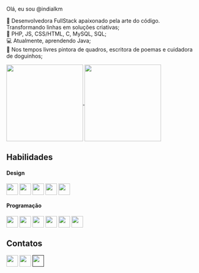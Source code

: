 Olá, eu sou @indialkm

🚀 Desenvolvedora FullStack apaixonado pela arte do código. Transformando linhas em soluções criativas; <br>
🌟 PHP, JS, CSS/HTML, C, MySQL, SQL;<br>
💻 Atualmente, aprendendo Java;<br>
🎯 Nos tempos livres pintora de quadros, escritora de poemas e cuidadora de doguinhos;<br>

<div>
<a href="https://github.com/anuraghazra/github-readme-stats">
  <img height=200 align="center" src="https://github-readme-stats.vercel.app/api?username=indialkm&show_icons=true&theme=monokai" />
</a>
<a href="https://github.com/anuraghazra/convoychat">
  <img height=200 align="center" src="https://github-readme-stats.vercel.app/api/top-langs?username=indialkm&layout=compact&langs_count=8&card_width=320&theme=monokai" />
</a>
</div>

<div>
  <h2>Habilidades</h2>
  <h4>Design</h4>
  <img height=30 align="center" src="https://img.shields.io/badge/Adobe%20After%20Effects-9999FF.svg?style=for-the-badge&logo=Adobe%20After%20Effects&logoColor=white" />
  <img height=30 align="center" src="https://img.shields.io/badge/adobe%20illustrator-%23FF9A00.svg?style=for-the-badge&logo=adobe%20illustrator&logoColor=white" />
  <img height=30 align="center" src="https://img.shields.io/badge/adobe%20photoshop-%2331A8FF.svg?style=for-the-badge&logo=adobe%20photoshop&logoColor=white" />
  <img height=30 align="center" src="https://img.shields.io/badge/Adobe%20Premiere%20Pro-9999FF.svg?style=for-the-badge&logo=Adobe%20Premiere%20Pro&logoColor=white" />
  <img height=30 align="center" src="https://img.shields.io/badge/figma-%23F24E1E.svg?style=for-the-badge&logo=figma&logoColor=white" />
<br>
<h4>Programação</h4>
 <img height=30 align="center" src="https://img.shields.io/badge/c-%2300599C.svg?style=for-the-badge&logo=c&logoColor=white" />
  <img height=30 align="center" src="https://img.shields.io/badge/c%23-%23239120.svg?style=for-the-badge&logo=csharp&logoColor=white" />
   <img height=30 align="center" src="https://img.shields.io/badge/html5-%23E34F26.svg?style=for-the-badge&logo=html5&logoColor=white" />
    <img height=30 align="center" src="https://img.shields.io/badge/javascript-%23323330.svg?style=for-the-badge&logo=javascript&logoColor=%23F7DF1E" />
    <img height=30 align="center" src="https://img.shields.io/badge/php-%23777BB4.svg?style=for-the-badge&logo=php&logoColor=white" />
    <img height=30 align="center" src="https://img.shields.io/badge/java-%23ED8B00.svg?style=for-the-badge&logo=openjdk&logoColor=white" />

  
  <h2>Contatos</h2>
  
  <a  href="../www.linkedin.com/in/ingrid-alkimim"><img height=30 align="center" src="https://img.shields.io/badge/LinkedIn-0A66C2.svg?style=for-the-badge&logo=LinkedIn&logoColor=white" /></a>
  <a  href="https://api.whatsapp.com/send?phone=5511993871401"><img height=30 align="center" src="https://img.shields.io/badge/WhatsApp-25D366.svg?style=for-the-badge&logo=WhatsApp&logoColor=white" /></a>
  <a  href=""><img height=30 align="center" src="https://img.shields.io/badge/Instagram-E4405F.svg?style=for-the-badge&logo=Instagram&logoColor=white" /></a>
</div>



